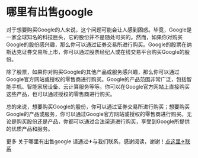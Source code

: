 # 哪里有出售google

对于想要购买Google的人来说，这个问题可能会让人感到困惑。毕竟，Google是一家全球知名的科技巨头，它的股份并不是随处可买的。然而，如果你对购买Google的股份感兴趣，那么你可以通过证券交易所进行购买。Google的股票在纳斯达克证券交易所上市，你可以通过股票经纪人或在线交易平台购买Google的股份。

除了股票，如果你对购买Google的其他产品或服务感兴趣，那么你可以通过Google官方网站或授权的零售商进行购买。Google的产品范围非常广泛，包括智能手机、智能家居设备、云计算服务等等。你可以在Google官方网站上直接购买这些产品，也可以通过授权的零售商进行购买。

总的来说，想要购买Google的股份，你可以通过证券交易所进行购买；想要购买Google的产品或服务，你可以通过Google官方网站或授权的零售商进行购买。无论是购买股份还是产品，你都可以通过合法渠道进行购买，享受到Google所提供的优质产品和服务。

更多 关于哪里有出售google 请通过✈与我们联系，感谢阅读，谢谢！[点这里✈联系](https://ads.k02.cc)